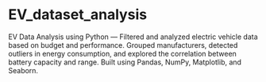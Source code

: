 # EV_dataset_analysis
EV Data Analysis using Python — Filtered and analyzed electric vehicle data based on budget and performance. Grouped manufacturers, detected outliers in energy consumption, and explored the correlation between battery capacity and range. Built using Pandas, NumPy, Matplotlib, and Seaborn.
